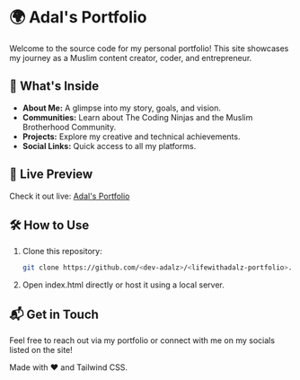 # 🌍 Adal's Portfolio  

Welcome to the source code for my personal portfolio! This site showcases my journey as a Muslim content creator, coder, and entrepreneur.  

## 🌟 What's Inside  
- **About Me:** A glimpse into my story, goals, and vision.  
- **Communities:** Learn about The Coding Ninjas and the Muslim Brotherhood Community.  
- **Projects:** Explore my creative and technical achievements.  
- **Social Links:** Quick access to all my platforms.  

## 🚀 Live Preview  
Check it out live: [Adal's Portfolio](https://lifewithadalz.me)  

## 🛠️ How to Use  
1. Clone this repository:  
   ```bash
   git clone https://github.com/<dev-adalz>/<lifewithadalz-portfolio>.git

2. Open index.html directly or host it using a local server.

## 📬 Get in Touch
Feel free to reach out via my portfolio or connect with me on my socials listed on the site!

Made with ❤️ and Tailwind CSS.
